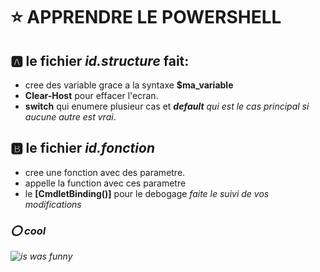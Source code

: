 # :star: APPRENDRE LE POWERSHELL
## :a: le fichier *id.structure* fait:
* cree des variable grace a la syntaxe **$ma_variable**
* **Clear-Host** pour effacer l'ecran.
* **switch** qui enumere plusieur cas et <em> **default** qui est le cas principal si aucune autre est vrai</em>.
## :b: le fichier *id.fonction*
* cree une fonction avec des parametre.
* appelle la function avec ces parametre
* le **[CmdletBinding()]** pour le debogage <em> faite le suivi de vos modifications<em>
### <p>:o: *cool* </p> 
![is was funny](https://cdn4.iconfinder.com/data/icons/comic-colored/512/as_995-512.png)

